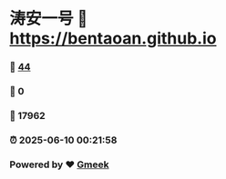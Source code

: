 # 涛安一号 :link: https://bentaoan.github.io 
### :page_facing_up: [44](https://bentaoan.github.io/tag.html) 
### :speech_balloon: 0 
### :hibiscus: 17962 
### :alarm_clock: 2025-06-10 00:21:58 
### Powered by :heart: [Gmeek](https://github.com/Meekdai/Gmeek)
